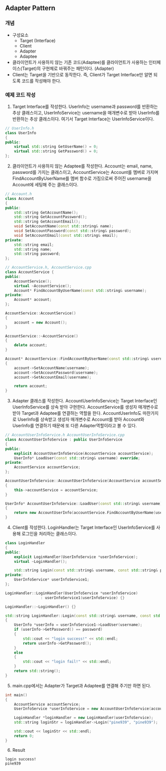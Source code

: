 ## Adapter Pattern

### 개념

* 구성요소
  * Target (Interface)
  * Client
  * Adapter 
  * Adaptee
* 클라이언트가 사용하지 않는 기존 코드(Adaptee)를 클라이언트가 사용하는 인터페이스(Target)의 구현체로 바꿔주는 패턴이다. (Adapter)
* Client는 Target을 기반으로 동작한다. 즉, Client가 Target Interface만 알면 되도록 코드를 작성해야 한다.

### 예제 코드 작성

1. Target Interface를 작성한다. UserInfo는 username과 password를 반환하는 추상 클래스이고, UserInfoService는 username을 매개변수로 받아 UserInfo를 반환하는 추상 클래스이다. 여기서 Target Interface는 UserInfoService이다.

```cpp
// UserInfo.h
class UserInfo
{
public:
    virtual std::string GetUserName() = 0;
    virtual std::string GetPassword() = 0;
};
```

2. 클라이언트가 사용하지 않는 Adaptee를 작성한다. Account는 email, name, password를 가지는 클래스이고, AccountService는 Account를 멤버로 가지며 FindAccountByUserName를 멤버 함수로 가짐으로써 주어진 username을 Account에 세팅해 주는 클래스이다.

```c++
// Account.h
class Account
{
public:
    std::string GetAccountName();
    std::string GetAccountPassword();
    std::string GetAccountEmail();
    void SetAccountName(const std::string& name);
    void SetAccountPassword(const std::string& password);
    void SetAccountEmail(const std::string& email);
private:
    std::string email;
    std::string name;
    std::string password;
};

// AccountService.h, AccountService.cpp
class AccountService {
public:
    AccountService();
    virtual ~AccountService();
    Account* FindAccountByUserName(const std::string& username);
private:
    Account* account;
};

AccountService::AccountService()
{
    account = new Account();
}

AccountService::~AccountService()
{
    delete account;
}

Account* AccountService::FindAccountByUserName(const std::string& username)
{
    account->SetAccountName(username);
    account->SetAccountPassword(username);
    account->SetAccountEmail(username);

    return account;
}
```

3. Adapter 클래스를 작성한다. AccountUserInfoService는 Target Interface인 UserInfoService를 상속 받아 구현한다. AccountService를 생성자 매개변수로 받아 Target과 Adaptee를 연결하는 역할을 한다. AccountUserInfo도 마찬가지로 UserInfo를 상속받고 생성자 매개변수로 Account를 받아 Account와 UserInfo를 연결하기 때문에 또 다른 Adapter역할이라고 볼 수 있다.

```c++
// AccountUserInfoService.h AccountUserInfoService.cpp
class AccountUserInfoService : public UserInfoService
{
public:
    explicit AccountUserInfoService(AccountService accountService);
    UserInfo* LoadUser(const std::string& username) override;
private:
    AccountService accountService;
};

AccountUserInfoService::AccountUserInfoService(AccountService accountService)
{
    this->accountService = accountService;
}

UserInfo* AccountUserInfoService::LoadUser(const std::string& username)
{
    return new AccountUserInfo(accountService.FindAccountByUserName(username));  // 반환형은 인터페이스(추상)이고, 실제 반환은 구체 클래스
}
```

4. Client를 작성한다. LoginHandler는 Target Interface인 UserInfoService를 사용해 로그인을 처리하는 클래스이다.

```c++
class LoginHandler
{
public:
    explicit LoginHandler(UserInfoService *userInfoService);
    virtual ~LoginHandler();

    std::string Login(const std::string& username, const std::string& password);
private:
    UserInfoService* userInfoService1;
};
```

```c++
LoginHandler::LoginHandler(UserInfoService *userInfoService)
                : userInfoService1(userInfoService) {}

LoginHandler::~LoginHandler() {}

std::string LoginHandler::Login(const std::string& username, const std::string& password)
{
    UserInfo *userInfo = userInfoService1->LoadUser(username);
    if (userInfo->GetPassword() == password)
    {
        std::cout << "login success!" << std::endl;
        return userInfo->GetPassword();
    }
    else
    {
        std::cout << "login fail!" << std::endl;
    }
    return std::string();
}
```

5. main.cpp에서는 Adapter가 Target과 Adaptee를 연결해 주기만 하면 된다.

```c++
int main()
{
    AccountService accountService;
    UserInfoService *userInfoService = new AccountUserInfoService(accountService);

    LoginHandler *loginHandler = new LoginHandler(userInfoService);
    std::string loginStr = loginHandler->Login("pine939", "pine939");

    std::cout << loginStr << std::endl;
    return 0;
}
```

6. Result 

```text
login success!
pine939
```